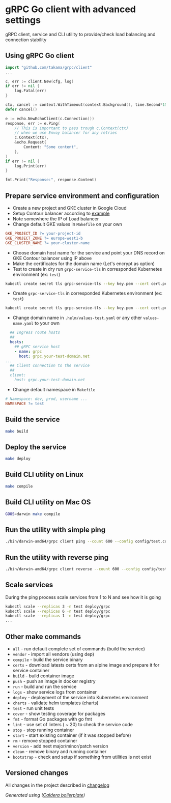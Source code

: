 
# gRPC Go client with advanced settings

gRPC client, service and CLI utility to provide/check load balancing and connection stability

## Using gRPC Go client

```go
import "github.com/takama/grpc/client"
...

c, err := client.New(cfg, log)
if err != nil {
    log.Fatal(err)
}

ctx, cancel := context.WithTimeout(context.Background(), time.Second*15)
defer cancel()

e := echo.NewEchoClient(c.Connection())
response, err := e.Ping(
    // This is important to pass trough c.Context(ctx)
    // when we use Envoy balancer for any retries
    c.Context(ctx),
    &echo.Request{
        Content: "Some content",
    },
)
if err != nil {
    log.Print(err)
}

fmt.Print("Response:", response.Content)
```

## Prepare service environment and configuration

- Create a new project and GKE cluster in Google Cloud
- Setup Contour balancer according to [example](https://github.com/projectcontour/contour/tree/master/examples/contour)
- Note somewhere the IP of Load balancer
- Change default GKE values in `Makefile` on your own

```Makefile
GKE_PROJECT_ID ?= your-project-id
GKE_PROJECT_ZONE ?= europe-west1-b
GKE_CLUSTER_NAME ?= your-cluster-name
```

- Choose domain host name for the service and point your DNS record on GKE Contour balancer using IP above
- Make the certificates for the domain name (Let's encrypt as option)
- Test to create in dry run  `grpc-service-tls` in corresponded Kubernetes environment (ex: `test`)

```sh
kubectl create secret tls grpc-service-tls --key key.pem --cert cert.pem --dry-run -o yaml
```

- Create `grpc-service-tls` in corresponded Kubernetes environment (ex: `test`)

```sh
kubectl create secret tls grpc-service-tls --key key.pem --cert cert.pem
```

- Change domain name in `.helm/values-test.yaml` or any other `values-name.yaml` to your own

```yaml
  ## Ingress route hosts
  ##
  hosts:
    ## gRPC service host
    - name: grpc
      host: grpc.your-test-domain.net
...
  ## Client connection to the service
  ##
  client:
    host: grpc.your-test-domain.net
```

- Change default namespace in `Makefile`

```Makefile
# Namespace: dev, prod, username ...
NAMESPACE ?= test
```

## Build the service

```sh
make build
```

## Deploy the service

```sh
make deploy
```

## Build CLI utility on Linux

```sh
make compile
```

## Build CLI utility on Mac OS

```sh
GOOS=darwin make compile
```

## Run the utility with simple ping

```sh
./bin/darwin-amd64/grpc client ping --count 600 --config config/test.conf
```

## Run the utility with reverse ping

```sh
./bin/darwin-amd64/grpc client reverse --count 600 --config config/test.conf
```

## Scale services

During the ping process scale services from 1 to N and see how it is going

```sh
kubectl scale --replicas 3 -n test deploy/grpc
kubectl scale --replicas 6 -n test deploy/grpc
kubectl scale --replicas 1 -n test deploy/grpc
...
```

## Other make commands

- `all` - run default complete set of commands (build the service)
- `vendor` - import all vendors (using dep)
- `compile` - build the service binary
- `certs` - download latests certs from an alpine image and prepare it for service container
- `build` - build container image
- `push` - push an image in docker registry
- `run` - build and run the service
- `logs` - show service logs from container
- `deploy` - deployment of the service into Kubernetes environment
- `charts` - validate helm templates (charts)
- `test` - run unit tests
- `cover` - show testing coverage for packages
- `fmt` - format Go packages with go fmt
- `lint` - use set of linters ( ~ 20) to check the service code
- `stop` - stop running container
- `start` - start existing container (if it was stopped before)
- `rm` - remove stopped container
- `version` - add next major/minor/patch version
- `clean` - remove binary and running container
- `bootstrap` - check and setup if something from utilities is not exist

## Versioned changes

All changes in the project described in [changelog](docs/CHANGELOG.md)

_Generated using ([Caldera boilerplate](https://github.com/takama/caldera))_

